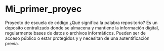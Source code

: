 # Mi_primer_proyec
Proyecto de escuela de código
¿Qué significa la palabra repositorio?
Es un deposito centralizado donde se almacena
y mantiene la información digital, 
regularmente bases de datos o archivos informáticos. 
Pueden ser de acceso público o estar protegidos y 
y necesitan de una autentificación previa.




